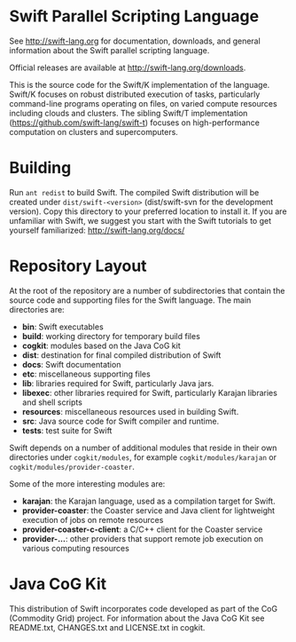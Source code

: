 Swift Parallel Scripting Language
=================================
See http://swift-lang.org for documentation, downloads, and general
information about the Swift parallel scripting language.

Official releases are available at http://swift-lang.org/downloads.

This is the source code for the Swift/K implementation of the language.
Swift/K focuses on robust distributed execution of tasks, particularly
command-line programs operating on files, on varied compute resources
including clouds and clusters.  The sibling Swift/T implementation
(https://github.com/swift-lang/swift-t) focuses on high-performance
computation on clusters and supercomputers.

Building
========
Run `ant redist` to build Swift.  The compiled Swift distribution will
be created under `dist/swift-<version>` (dist/swift-svn for the
development version).  Copy this directory to your preferred
location to install it. If you are unfamiliar with Swift, we suggest
you start with the Swift tutorials to get yourself familiarized:
http://swift-lang.org/docs/

Repository Layout
=================
At the root of the repository are a number of subdirectories that contain
the source code and supporting files for the Swift language.  The main
directories are:

* **bin**: Swift executables
* **build**: working directory for temporary build files
* **cogkit**: modules based on the Java CoG kit
* **dist**: destination for final compiled distribution of Swift
* **docs**: Swift documentation
* **etc**: miscellaneous supporting files
* **lib**: libraries required for Swift, particularly Java jars.
* **libexec**: other libraries required for Swift, particularly Karajan
      libraries and shell scripts 
* **resources**: miscellaneous resources used in building Swift.
* **src**: Java source code for Swift compiler and runtime.
* **tests**: test suite for Swift

Swift depends on a number of additional modules that reside in their own
directories under `cogkit/modules`, for example `cogkit/modules/karajan` or
`cogkit/modules/provider-coaster`.

Some of the more interesting modules are:

* **karajan**: the Karajan language, used as a compilation target for Swift.
* **provider-coaster**: the Coaster service and Java client for lightweight
    execution of jobs on remote resources
* **provider-coaster-c-client**: a C/C++ client for the Coaster service
* **provider-...**: other providers that support remote job execution on
    various computing resources

Java CoG Kit
============
This distribution of Swift incorporates code developed as part of the
CoG (Commodity Grid) project.  For information about the Java CoG Kit
see README.txt, CHANGES.txt and LICENSE.txt in cogkit.
